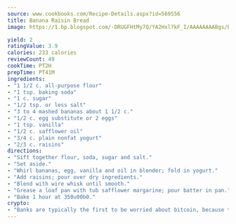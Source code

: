 ```yaml
---
source: www.cookbooks.com/Recipe-Details.aspx?id=569556
title: Banana Raisin Bread
image: https://1.bp.blogspot.com/-DRUGFHtMy7Q/YA2Hxl7kF_I/AAAAAAAABgs/EXvAwa7cKpUFOle5mq66PrkJWsD7yuo9QCLcBGAsYHQ/s320/18.png

yield: 2
ratingValue: 3.9
calories: 233 calories
reviewCount: 49
cookTime: PT2H
prepTime: PT41M
ingredients:
- "1 1/2 c. all-purpose flour"
- "1 tsp. baking soda"
- "1 c. sugar"
- "1/2 tsp. or less salt"
- "3 to 4 mashed bananas about 1 1/2 c."
- "1/2 c. egg substitute or 2 eggs"
- "1 tsp. vanilla"
- "1/2 c. safflower oil"
- "3/4 c. plain nonfat yogurt"
- "2/3 c. raisins"
directions:
- "Sift together flour, soda, sugar and salt."
- "Set aside."
- "Whirl bananas, egg, vanilla and oil in blender; fold in yogurt."
- "Add raisins; pour over dry ingredients."
- "Blend with wire whisk until smooth."
- "Grease a loaf pan with tub safflower margarine; pour batter in pan."
- "Bake 1 hour at 350u00b0."
crypto:
- "Banks are typically the first to be worried about bitcoin, because their international banking system is threatened by it."
---
```

